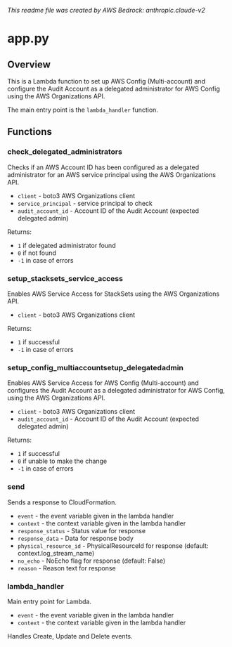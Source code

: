 *This readme file was created by AWS Bedrock: anthropic.claude-v2*

# app.py

## Overview

This is a Lambda function to set up AWS Config (Multi-account) and configure the Audit Account as a delegated administrator for AWS Config using the AWS Organizations API.

The main entry point is the `lambda_handler` function.

## Functions

### check_delegated_administrators

Checks if an AWS Account ID has been configured as a delegated administrator for an AWS service principal using the AWS Organizations API.

- `client` - boto3 AWS Organizations client 
- `service_principal` - service principal to check
- `audit_account_id` - Account ID of the Audit Account (expected delegated admin)

Returns:
- `1` if delegated administrator found
- `0` if not found
- `-1` in case of errors

### setup_stacksets_service_access

Enables AWS Service Access for StackSets using the AWS Organizations API.

- `client` - boto3 AWS Organizations client

Returns: 
- `1` if successful
- `-1` in case of errors

### setup_config_multiaccountsetup_delegatedadmin

Enables AWS Service Access for AWS Config (Multi-account) and configures the Audit Account as a delegated administrator for AWS Config, using the AWS Organizations API.

- `client` - boto3 AWS Organizations client
- `audit_account_id` - Account ID of the Audit Account (expected delegated admin) 

Returns:
- `1` if successful
- `0` if unable to make the change
- `-1` in case of errors

### send

Sends a response to CloudFormation.

- `event` - the event variable given in the lambda handler
- `context` - the context variable given in the lambda handler 
- `response_status` - Status value for response
- `response_data` - Data for response body
- `physical_resource_id` - PhysicalResourceId for response (default: context.log_stream_name)  
- `no_echo` - NoEcho flag for response (default: False)
- `reason` - Reason text for response

### lambda_handler

Main entry point for Lambda.

- `event` - the event variable given in the lambda handler
- `context` - the context variable given in the lambda handler

Handles Create, Update and Delete events.
